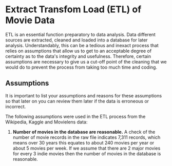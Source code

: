 # Extract Transfom Load (ETL) of Movie Data

ETL is an essential function preparatory to data analysis. Data different sources are extracted, cleaned and loaded into a database for later analysis. Understandably, this can be a tedious and inexact process that relies on assumptions that allow us to get to an acceptable degree of certainty as to the data's integrity and usefulness. Therefore, certain assumptions are necessary to give us a cut-off point of the cleaning that we would do to prevent the process from taking too much time and coding. 

## Assumptions

It is important to list your assumptions and reasons for these assumptions so that later on you can review them later if the data is erroneous or incorrect.

The following assumptions were used in the ETL process from the Wikipedia, Kaggle and Movielens data:

1. __Number of movies in the database are reasonable.__ A check of the number of movie records in the raw file indicates 7,311 records, which means over 30 years this equates to about 240 movies per year or about 5 movies per week. If we assume that there are 2 major movies for every 3 indie movies then the number of movies in the database is reasonable.

